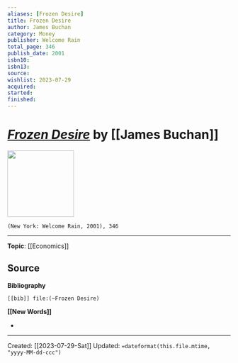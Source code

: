 ```yaml
---
aliases: [Frozen Desire]
title: Frozen Desire
author: James Buchan
category: Money
publisher: Welcome Rain
total_page: 346
publish_date: 2001
isbn10: 
isbn13: 
source: 
wishlist: 2023-07-29
acquired: 
started: 
finished: 
---
```

# *[Frozen Desire]()* by [[James Buchan]]

<img src="http://books.google.com/books/content?id=0r3ZAAAAMAAJ&printsec=frontcover&img=1&zoom=1&source=gbs_api" width=150>

`(New York: Welcome Rain, 2001), 346`



--- 
**Topic**: [[Economics]]

**Source**
- 

**Bibliography**

```query
[[bib]] file:(~Frozen Desire)
```
 

**[[New Words]]**

- 

---
Created: [[2023-07-29-Sat]]
Updated: `=dateformat(this.file.mtime, "yyyy-MM-dd-ccc")`